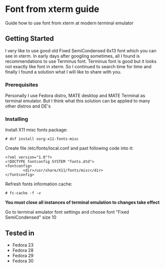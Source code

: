 # Font from xterm guide

Guide how to use font from xterm at modern terminal emulator

## Getting Started

I very like to use good old Fixed SemiCondensed 6x13 font which you can see in xterm. In early days after googling sometimes, all I found is recommendations to use Terminus font. Terminus font is good but it looks not exactly like font in xterm. So I continued to search time for time and finally I found a solution what I will like to share with you.

### Prerequisites

Personally I use Fedora distro, MATE desktop and MATE Terminal as terminal emulator. But I think what this solution can be applied to many other distros and DE's

### Installing

Install X11 misc fonts package:

```
# dnf install xorg-x11-fonts-misc
```

Create file /etc/fonts/local.conf and past following code into it:

```
<?xml version="1.0"?>
<!DOCTYPE fontconfig SYSTEM "fonts.dtd">
<fontconfig>
        <dir>/usr/share/X11/fonts/misc</dir>
</fontconfig>
```

Refresh fonts information cache:

```
# fc-cache -f -v
```

**You must close all instances of terminal emulation to changes take effect**

Go to terminal emulator font settings and choose font "Fixed SemiCondensed" size 10

## Tested in

* Fedora 23
* Fedora 28
* Fedora 29
* Fedora 30
